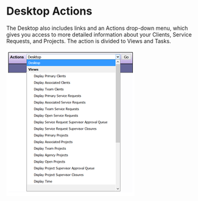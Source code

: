 # Desktop Actions

The Desktop also includes links and an Actions drop-down menu, which gives you access to more detailed information about your Clients, Service Requests, and Projects. The action is divided to Views and Tasks.

![Desktop actions](images/desktop-actions.png)